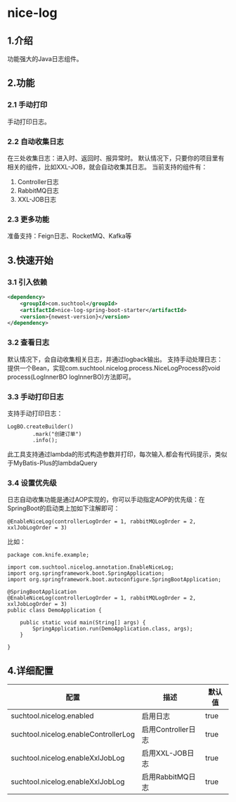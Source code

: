 # nice-log

## 1.介绍

功能强大的Java日志组件。

## 2.功能
### 2.1 手动打印

手动打印日志。

### 2.2 自动收集日志
在三处收集日志：进入时、返回时、报异常时。
默认情况下，只要你的项目里有相关的组件，比如XXL-JOB，就会自动收集其日志。
当前支持的组件有：

1. Controller日志
2. RabbitMQ日志
3. XXL-JOB日志

### 2.3 更多功能
准备支持：Feign日志、RocketMQ、Kafka等

## 3.快速开始

### 3.1 引入依赖
```xml
<dependency>
    <groupId>com.suchtool</groupId>
    <artifactId>nice-log-spring-boot-starter</artifactId>
    <version>{newest-version}</version>
</dependency>
```

### 3.2 查看日志
默认情况下，会自动收集相关日志，并通过logback输出。
支持手动处理日志：提供一个Bean，实现com.suchtool.nicelog.process.NiceLogProcess的void process(LogInnerBO logInnerBO)方法即可。

### 3.3 手动打印日志
支持手动打印日志：
```
LogBO.createBuilder()
        .mark("创建订单")
        .info();
```

此工具支持通过lambda的形式构造参数并打印，每次输入.都会有代码提示，类似于MyBatis-Plus的lambdaQuery


### 3.4 设置优先级
日志自动收集功能是通过AOP实现的，你可以手动指定AOP的优先级：在SpringBoot的启动类上加如下注解即可：
```
@EnableNiceLog(controllerLogOrder = 1, rabbitMQLogOrder = 2, xxlJobLogOrder = 3)
```
比如：
```
package com.knife.example;

import com.suchtool.nicelog.annotation.EnableNiceLog;
import org.springframework.boot.SpringApplication;
import org.springframework.boot.autoconfigure.SpringBootApplication;

@SpringBootApplication
@EnableNiceLog(controllerLogOrder = 1, rabbitMQLogOrder = 2, xxlJobLogOrder = 3)
public class DemoApplication {

    public static void main(String[] args) {
        SpringApplication.run(DemoApplication.class, args);
    }

}
```
## 4.详细配置

| 配置  | 描述  | 默认值  |
| ------------ | ------------ | ------------ |
| suchtool.nicelog.enabled  | 启用日志  | true  |
| suchtool.nicelog.enableControllerLog  | 启用Controller日志  |  true |
| suchtool.nicelog.enableXxlJobLog  | 启用XXL-JOB日志  |  true |
| suchtool.nicelog.enableXxlJobLog  | 启用RabbitMQ日志  |  true |
